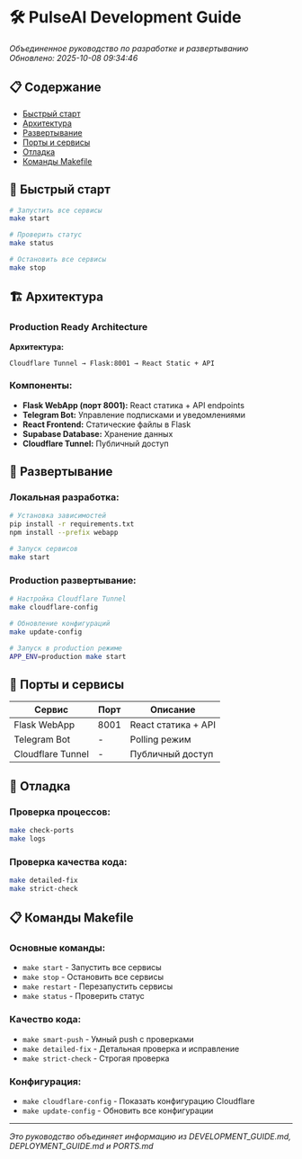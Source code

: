 # 🛠️ PulseAI Development Guide

*Объединенное руководство по разработке и развертыванию*  
*Обновлено: 2025-10-08 09:34:46*

## 📋 Содержание

- [Быстрый старт](#быстрый-старт)
- [Архитектура](#архитектура)
- [Развертывание](#развертывание)
- [Порты и сервисы](#порты-и-сервисы)
- [Отладка](#отладка)
- [Команды Makefile](#команды-makefile)

## 🚀 Быстрый старт

```bash
# Запустить все сервисы
make start

# Проверить статус
make status

# Остановить все сервисы
make stop
```

## 🏗️ Архитектура

### Production Ready Architecture

**Архитектура:**
```
Cloudflare Tunnel → Flask:8001 → React Static + API
```

### Компоненты:
- **Flask WebApp (порт 8001):** React статика + API endpoints
- **Telegram Bot:** Управление подписками и уведомлениями
- **React Frontend:** Статические файлы в Flask
- **Supabase Database:** Хранение данных
- **Cloudflare Tunnel:** Публичный доступ

## 🚀 Развертывание

### Локальная разработка:
```bash
# Установка зависимостей
pip install -r requirements.txt
npm install --prefix webapp

# Запуск сервисов
make start
```

### Production развертывание:
```bash
# Настройка Cloudflare Tunnel
make cloudflare-config

# Обновление конфигураций
make update-config

# Запуск в production режиме
APP_ENV=production make start
```

## 🔌 Порты и сервисы

| Сервис | Порт | Описание |
|--------|------|----------|
| Flask WebApp | 8001 | React статика + API |
| Telegram Bot | - | Polling режим |
| Cloudflare Tunnel | - | Публичный доступ |

## 🐛 Отладка

### Проверка процессов:
```bash
make check-ports
make logs
```

### Проверка качества кода:
```bash
make detailed-fix
make strict-check
```

## 📋 Команды Makefile

### Основные команды:
- `make start` - Запустить все сервисы
- `make stop` - Остановить все сервисы
- `make restart` - Перезапустить сервисы
- `make status` - Проверить статус

### Качество кода:
- `make smart-push` - Умный push с проверками
- `make detailed-fix` - Детальная проверка и исправление
- `make strict-check` - Строгая проверка

### Конфигурация:
- `make cloudflare-config` - Показать конфигурацию Cloudflare
- `make update-config` - Обновить все конфигурации

---

*Это руководство объединяет информацию из DEVELOPMENT_GUIDE.md, DEPLOYMENT_GUIDE.md и PORTS.md*
